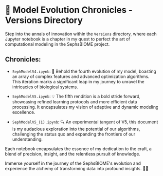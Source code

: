 # 🚀 Model Evolution Chronicles - Versions Directory

Step into the annals of innovation within the `Versions` directory, where each Jupyter notebook is a chapter in my quest to perfect the art of computational modeling in the SephsBIOME project.

## Chronicles:

- `SephModelV4.ipynb`: 🌟 Behold the fourth evolution of my model, boasting an array of complex features and advanced optimization algorithms. This iteration marks a significant leap in my journey to unravel the intricacies of biological systems.

- `SephModelV5.ipynb`: 💡 The fifth rendition is a bold stride forward, showcasing refined learning protocols and more efficient data processing. It encapsulates my vision of adaptive and dynamic modeling excellence.

- `SephModelV5_(1).ipynb`: 🔍 An experimental tangent of V5, this document is my audacious exploration into the potential of our algorithms, challenging the status quo and expanding the frontiers of our understanding.

Each notebook encapsulates the essence of my dedication to the craft, a blend of precision, insight, and the relentless pursuit of knowledge. 

Immerse yourself in the journey of the SephsBIOME's evolution and experience the alchemy of transforming data into profound insights. 🧬✨
